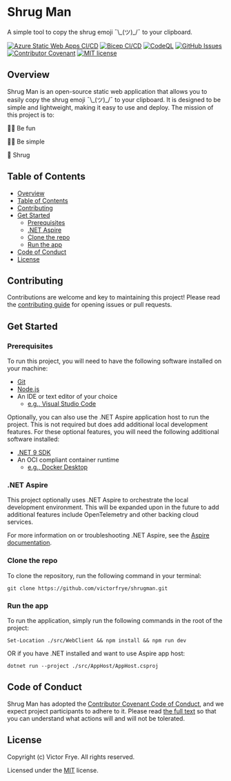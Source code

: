 # Shrug Man
A simple tool to copy the shrug emoji ¯\\\_(ツ)\_/¯ to your clipboard.

[![Azure Static Web Apps CI/CD](https://github.com/victorfrye/shrugman/actions/workflows/azure-swa.yml/badge.svg)](https://github.com/victorfrye/shrugman/actions/workflows/azure-swa.yml)
[![Bicep CI/CD](https://github.com/victorfrye/shrugman/actions/workflows/bicep.yml/badge.svg)](https://github.com/victorfrye/shrugman/actions/workflows/bicep.yml)
[![CodeQL](https://github.com/victorfrye/shrugman/actions/workflows/github-code-scanning/codeql/badge.svg)](https://github.com/victorfrye/shrugman/actions/workflows/github-code-scanning/codeql)
[![GitHub Issues](https://img.shields.io/github/issues/victorfrye/shrugman)](https://github.com/victorfrye/shrugman/issues)
[![Contributor Covenant](https://img.shields.io/badge/Contributor%20Covenant-2.1-4baaaa.svg)](/.github/CODE_OF_CONDUCT.md)
[![MIT license](https://img.shields.io/badge/License-MIT-blue.svg)](/LICENSE)

## Overview

Shrug Man is an open-source static web application that allows you to easily copy the shrug emoji ¯\\\_(ツ)\_/¯ to your clipboard. It is designed to be simple and lightweight, making it easy to use and deploy. The mission of this project is to:

🤷‍♂️ Be fun

🤷‍♀️ Be simple

🤷 Shrug

## Table of Contents

- [Overview](#overview)
- [Table of Contents](#table-of-contents)
- [Contributing](#contributing)
- [Get Started](#get-started)
  - [Prerequisites](#prerequisites)
  - [.NET Aspire](#net-aspire)
  - [Clone the repo](#clone-the-repo)
  - [Run the app](#run-the-app)
- [Code of Conduct](#code-of-conduct)
- [License](#license)

## Contributing

Contributions are welcome and key to maintaining this project! Please read the [contributing guide](/.github/CONTRIBUTING.md) for opening issues or pull requests.

## Get Started

### Prerequisites

To run this project, you will need to have the following software installed on your machine:

- [Git](https://git-scm.com/downloads)
- [Node.js](https://nodejs.org/en/download/)
- An IDE or text editor of your choice
  - [e.g., Visual Studio Code](https://code.visualstudio.com/download)

Optionally, you can also use the .NET Aspire application host to run the project. This is not required but does add additional local development features. For these optional features, you will need the following additional software installed:

- [.NET 9 SDK](https://dotnet.microsoft.com/en-us/download)
- An OCI compliant container runtime
  - [e.g., Docker Desktop](https://www.docker.com/get-started/)

### .NET Aspire

This project optionally uses .NET Aspire to orchestrate the local development environment. This will be expanded upon in the future to add additional features include OpenTelemetry and other backing cloud services.

For more information on or troubleshooting .NET Aspire, see the [Aspire documentation](https://learn.microsoft.com/en-us/dotnet/aspire/get-started/aspire-overview).

### Clone the repo

To clone the repository, run the following command in your terminal:

```pwsh
git clone https://github.com/victorfrye/shrugman.git
```

### Run the app

To run the application, simply run the following commands in the root of the project:

```pwsh
Set-Location ./src/WebClient && npm install && npm run dev
```

OR if you have .NET installed and want to use Aspire app host:

```pwsh
dotnet run --project ./src/AppHost/AppHost.csproj
```

## Code of Conduct

Shrug Man has adopted the [Contributor Covenant Code of Conduct](https://www.contributor-covenant.org/), and we expect project participants to adhere to it. Please read [the full text](/.github/CODE_OF_CONDUCT.md) so that you can understand what actions will and will not be tolerated.

## License

Copyright (c) Victor Frye. All rights reserved.

Licensed under the [MIT](/LICENSE) license.
